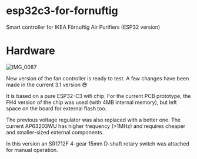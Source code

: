 # esp32c3-for-fornuftig
Smart controller for IKEA Förnuftig Air Purifiers (ESP32 version)

# Hardware

![IMG_0087](https://github.com/horvathgergo/esp32c3-for-fornuftig/assets/44551566/d7020a72-bf55-40b3-8224-49519e7beffc)

New version of the fan controller is ready to test. A few changes have been made in the current 3.1 version 😎 

It is based on a pure ESP32-C3 wifi chip. For the current PCB prototype, the FH4 version of the chip was used (with 4MB internal memory), but left space on the board for external flash too. 

The previous voltage regulator was also replaced with a better one. The current AP63203WU has higher frequency (>1MHz) and requires cheaper and smaller-sized external components. 

In this version an SR1712F 4-gear 15mm D-shaft rotary switch was attached for manual operation.

